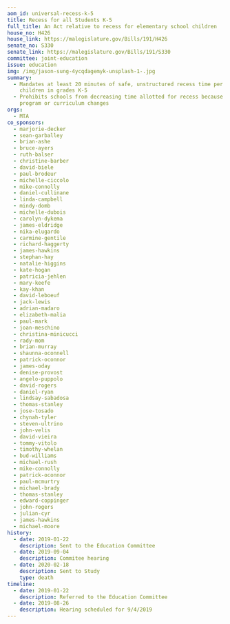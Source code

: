 ```yaml
---
aom_id: universal-recess-k-5
title: Recess for all Students K-5
full_title: An Act relative to recess for elementary school children
house_no: H426
house_link: https://malegislature.gov/Bills/191/H426
senate_no: S330
senate_link: https://malegislature.gov/Bills/191/S330
committee: joint-education
issue: education
img: /img/jason-sung-4ycqdagemyk-unsplash-1-.jpg
summary:
  - Mandates at least 20 minutes of safe, unstructured recess time per day for
    children in grades K-5
  - Prohibits schools from decreasing time allotted for recess because of
    program or curriculum changes
orgs:
  - MTA
co_sponsors:
  - marjorie-decker
  - sean-garballey
  - brian-ashe
  - bruce-ayers
  - ruth-balser
  - christine-barber
  - david-biele
  - paul-brodeur
  - michelle-ciccolo
  - mike-connolly
  - daniel-cullinane
  - linda-campbell
  - mindy-domb
  - michelle-dubois
  - carolyn-dykema
  - james-eldridge
  - nika-elugardo
  - carmine-gentile
  - richard-haggerty
  - james-hawkins
  - stephan-hay
  - natalie-higgins
  - kate-hogan
  - patricia-jehlen
  - mary-keefe
  - kay-khan
  - david-leboeuf
  - jack-lewis
  - adrian-madaro
  - elizabeth-malia
  - paul-mark
  - joan-meschino
  - christina-minicucci
  - rady-mom
  - brian-murray
  - shaunna-oconnell
  - patrick-oconnor
  - james-oday
  - denise-provost
  - angelo-puppolo
  - david-rogers
  - daniel-ryan
  - lindsay-sabadosa
  - thomas-stanley
  - jose-tosado
  - chynah-tyler
  - steven-ultrino
  - john-velis
  - david-vieira
  - tommy-vitolo
  - timothy-whelan
  - bud-williams
  - michael-rush
  - mike-connolly
  - patrick-oconnor
  - paul-mcmurtry
  - michael-brady
  - thomas-stanley
  - edward-coppinger
  - john-rogers
  - julian-cyr
  - james-hawkins
  - michael-moore
history:
  - date: 2019-01-22
    description: Sent to the Education Committee
  - date: 2019-09-04
    description: Commitee hearing
  - date: 2020-02-18
    description: Sent to Study
    type: death
timeline:
  - date: 2019-01-22
    description: Referred to the Education Committee
  - date: 2019-08-26
    description: Hearing scheduled for 9/4/2019
---
```

